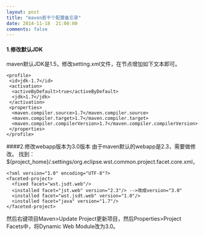 ```yaml
---
layout: post
title: "maven若干个配置备忘录"
date: 2014-11-18  21:00:00
comments: false
---
```


#### 1.修改默认JDK
maven默认JDK是1.5，修改setting.xml文件，在<profiles>节点增加如下文本即可。

	<profile>
	 <id>jdk-1.7</id>
	 <activation>
	  <activeByDefault>true</activeByDefault>
	  <jdk>1.7</jdk>
	 </activation>
	 <properties>
	  <maven.compiler.source>1.7</maven.compiler.source>
	  <maven.compiler.target>1.7</maven.compiler.target>
	  <maven.compiler.compilerVersion>1.7</maven.compiler.compilerVersion>
	 </properties>
	</profile>

####2.修改webapp版本为3.0版本
由于maven默认的webapp是2.3，需要做修改。
找到：${project_home}/.settings/org.eclipse.wst.common.project.facet.core.xml， 

	<?xml version="1.0" encoding="UTF-8"?>
	<faceted-project>
	  <fixed facet="wst.jsdt.web"/>
	  <installed facet="jst.web" version="2.3"/> -->改成version="3.0"
	  <installed facet="wst.jsdt.web" version="1.0"/>
	  <installed facet="java" version="1.7"/>
	</faceted-project>
	
然后右键项目Maven>Update Project更新项目，然后Properties>Project Facets中，将Dynamic Web Module改为3.0。